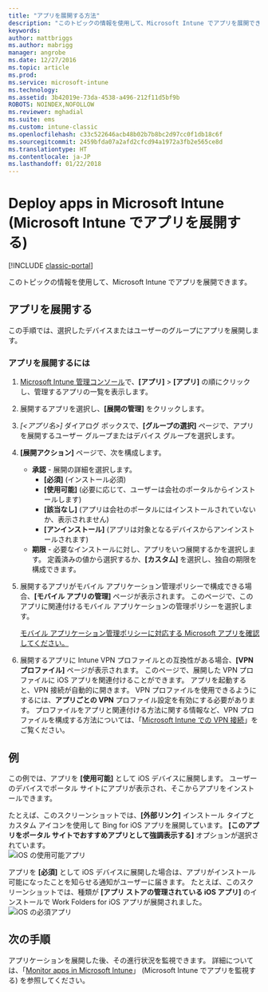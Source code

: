 ```yaml
---
title: "アプリを展開する方法"
description: "このトピックの情報を使用して、Microsoft Intune でアプリを展開できます。"
keywords: 
author: mattbriggs
ms.author: mabrigg
manager: angrobe
ms.date: 12/27/2016
ms.topic: article
ms.prod: 
ms.service: microsoft-intune
ms.technology: 
ms.assetid: 3b42019e-73da-4538-a496-212f11d5bf9b
ROBOTS: NOINDEX,NOFOLLOW
ms.reviewer: mghadial
ms.suite: ems
ms.custom: intune-classic
ms.openlocfilehash: c33c522646acb48b02b7b8bc2d97cc0f1db18c6f
ms.sourcegitcommit: 2459bfda07a2afd2cfcd94a1972a3fb2e565ce8d
ms.translationtype: HT
ms.contentlocale: ja-JP
ms.lasthandoff: 01/22/2018
---
```

# <a name="deploy-apps-in-microsoft-intune"></a>Deploy apps in Microsoft Intune (Microsoft Intune でアプリを展開する)

[!INCLUDE [classic-portal](../includes/classic-portal.md)]

このトピックの情報を使用して、Microsoft Intune でアプリを展開できます。


## <a name="deploy-an-app"></a>アプリを展開する
この手順では、選択したデバイスまたはユーザーのグループにアプリを展開します。

### <a name="to-deploy-an-app"></a>アプリを展開するには

1. [Microsoft Intune 管理コンソール](https://manage.microsoft.com)で、**[アプリ]** &gt; **[アプリ]** の順にクリックし、管理するアプリの一覧を表示します。

2.  展開するアプリを選択し、**[展開の管理]** をクリックします。

3.  *[&lt;アプリ名&gt;]* ダイアログ ボックスで、**[グループの選択]** ページで、アプリを展開するユーザー グループまたはデバイス グループを選択します。

4.  **[展開アクション]** ページで、次を構成します。

    - **承認** - 展開の詳細を選択します。
        - **[必須]** (インストール必須)
        - **[使用可能]** (必要に応じて、ユーザーは会社のポータルからインストールします)
        - **[該当なし]** (アプリは会社のポータルにはインストールされていないか、表示されません)
        - **[アンインストール]** (アプリは対象となるデバイスからアンインストールされます)
    - **期限** - 必要なインストールに対し、アプリをいつ展開するかを選択します。 定義済みの値から選択するか、**[カスタム]** を選択し、独自の期限を構成できます。

5. 展開するアプリがモバイル アプリケーション管理ポリシーで構成できる場合、**[モバイル アプリの管理]** ページが表示されます。 このページで、このアプリに関連付けるモバイル アプリケーションの管理ポリシーを選択します。

    [モバイル アプリケーション管理ポリシーに対応する Microsoft アプリを確認してください。](https://www.microsoft.com/server-cloud/products/microsoft-intune/partners.aspx)

6. 展開するアプリに Intune VPN プロファイルとの互換性がある場合、**[VPN プロファイル]** ページが表示されます。 このページで、展開した VPN プロファイルに iOS アプリを関連付けることができます。 アプリを起動すると、VPN 接続が自動的に開きます。 VPN プロファイルを使用できるようにするには、**アプリごとの VPN** プロファイル設定を有効にする必要があります。
 プロファイルをアプリと関連付ける方法に関する情報など、VPN プロファイルを構成する方法については、「[Microsoft Intune での VPN 接続](vpn-connections-in-microsoft-intune.md)」をご覧ください。

<!---
>[!TIP]
>If an end user previously installed an iOS app and you now deploy it with a deployment action of **Available**, Intune will automatically begin to manage that app with no further action required by you, or the end-user.
--->

## <a name="example"></a>例

この例では、アプリを **[使用可能]** として iOS デバイスに展開します。
ユーザーのデバイスでポータル サイトにアプリが表示され、そこからアプリをインストールできます。

たとえば、このスクリーンショットでは、**[外部リンク]** インストール タイプとカスタム アイコンを使用して Bing for iOS アプリを展開しています。 **[このアプリをポータル サイトでおすすめアプリとして強調表示する]** オプションが選択されています。  
![iOS の使用可能アプリ](./media/available-install-on-iOS.png)

アプリを **[必須]** として iOS デバイスに展開した場合は、アプリがインストール可能になったことを知らせる通知がユーザーに届きます。 たとえば、このスクリーンショットでは、種類が **[アプリ ストアの管理されている iOS アプリ]** のインストールで Work Folders for iOS アプリが展開されました。  
![iOS の必須アプリ](./media/iOS-Required-install.PNG)

## <a name="next-steps"></a>次の手順

アプリケーションを展開した後、その進行状況を監視できます。 詳細については、「[Monitor apps in Microsoft Intune](monitor-apps-in-microsoft-intune.md)」 (Microsoft Intune でアプリを監視する) を参照してください。
